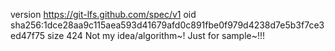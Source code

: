version https://git-lfs.github.com/spec/v1
oid sha256:1dce28aa9c115aea593d41679afd0c891fbe0f979d4238d7e5b3f7ce3ed47f75
size 424
Not my idea/algorithm~!
Just for sample~!!!
